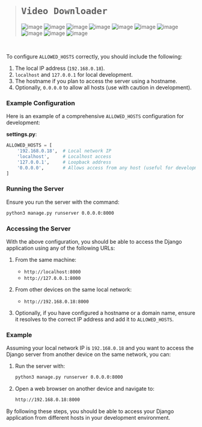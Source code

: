 ># `Video Downloader`
>
>![image](https://github.com/imvickykumar999/Video-Downloader/assets/50515418/2a2a0bfe-f27b-4c70-99ee-c68d9097d5c1)
>![image](https://github.com/imvickykumar999/Video-Downloader/assets/50515418/18431549-25d1-4c88-8762-4a0b2827c0d2)
>![image](https://github.com/imvickykumar999/Video-Downloader/assets/50515418/62b2ce53-7b13-4e17-b240-113ce2e52896)
>![image](https://github.com/imvickykumar999/Video-Downloader/assets/50515418/9940d5dc-a58e-4f3a-97e3-3dc9811d2f3a)
>![image](https://github.com/imvickykumar999/Video-Downloader/assets/50515418/79bb85ec-8f71-41ca-843b-4dd556dc229d)
>![image](https://github.com/imvickykumar999/Video-Downloader/assets/50515418/65359794-6aec-49c0-9a4e-f7ddc94a710b)
>![image](https://github.com/imvickykumar999/Video-Downloader/assets/50515418/ebfb9d2a-2877-4533-8e4e-370f51a5dc4d)
>![image](https://github.com/imvickykumar999/Video-Downloader/assets/50515418/32370e8a-ec35-4a8c-90ab-983d0f99b23f)
>![image](https://github.com/imvickykumar999/Video-Downloader/assets/50515418/9f54b14d-67b5-4651-aba5-7c2e376af8b9)
>![image](https://github.com/imvickykumar999/Video-Downloader/assets/50515418/1ef95e25-98f8-45c3-a338-58697cc4b0f4)

<br>

To configure `ALLOWED_HOSTS` correctly, you should include the following:

1. The local IP address (`192.168.0.18`).
2. `localhost` and `127.0.0.1` for local development.
3. The hostname if you plan to access the server using a hostname.
4. Optionally, `0.0.0.0` to allow all hosts (use with caution in development).

### Example Configuration

Here is an example of a comprehensive `ALLOWED_HOSTS` configuration for development:

**settings.py**:

```python
ALLOWED_HOSTS = [
    '192.168.0.18',  # Local network IP
    'localhost',     # Localhost access
    '127.0.0.1',     # Loopback address
    '0.0.0.0',       # Allows access from any host (useful for development, but use with caution)
]
```

### Running the Server

Ensure you run the server with the command:

```sh
python3 manage.py runserver 0.0.0.0:8000
```

### Accessing the Server

With the above configuration, you should be able to access the Django application using any of the following URLs:

1. From the same machine:
   - `http://localhost:8000`
   - `http://127.0.0.1:8000`

2. From other devices on the same local network:
   - `http://192.168.0.18:8000`

3. Optionally, if you have configured a hostname or a domain name, ensure it resolves to the correct IP address and add it to `ALLOWED_HOSTS`.

### Example

Assuming your local network IP is `192.168.0.18` and you want to access the Django server from another device on the same network, you can:

1. Run the server with:
   ```sh
   python3 manage.py runserver 0.0.0.0:8000
   ```

2. Open a web browser on another device and navigate to:
   ```sh
   http://192.168.0.18:8000
   ```

By following these steps, you should be able to access your Django application from different hosts in your development environment.
